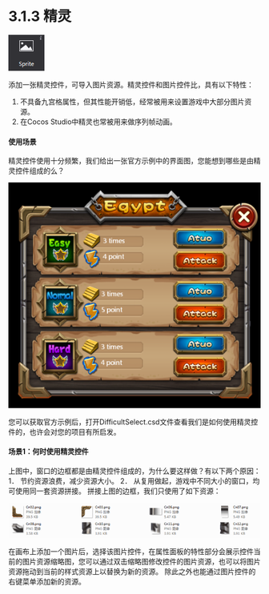 # 3.1.3 精灵


   ![image](res/image069.png)

添加一张精灵控件，可导入图片资源。精灵控件和图片控件比，具有以下特性：
1.	不具备九宫格属性，但其性能开销低，经常被用来设置游戏中大部分图片资源。
2.	在Cocos Studio中精灵也常被用来做序列帧动画。

#### 使用场景
精灵控件使用十分频繁，我们给出一张官方示例中的界面图，您能想到哪些是由精灵控件组成的么？

 ![image](res/image070.png)

您可以获取官方示例后，打开DifficultSelect.csd文件查看我们是如何使用精灵控件的，也许会对您的项目有所启发。

#### 场景1：何时使用精灵控件
上图中，窗口的边框都是由精灵控件组成的，为什么要这样做？有以下两个原因：
1．	节约资源浪费，减少资源大小。
2．	从复用做起，游戏中不同大小的窗口，均可使用同一套资源拼接。
拼接上图的边框，我们只使用了如下资源：

  ![image](res/image071.png)

在画布上添加一个图片后，选择该图片控件，在属性面板的特性部分会展示控件当前的图片资源缩略图，您可以通过双击缩略图修改控件的图片资源，也可以将图片资源拖动到当前的样式资源上以替换为新的资源。
除此之外也能通过图片控件的右键菜单添加新的资源。
